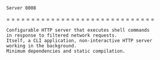 
	Server 8008
= = = = = = = = = = = = = = = = = = = = = = = = = = = = = =

	Configurable HTTP server that executes shell commands 
	in response to filtered network requests.
	Itself, a CLI application, non-interactive HTTP server
	working in the background.
	Minimum dependencies and static compilation.
